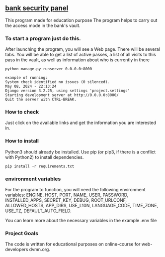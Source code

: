 ## [bank security panel](https://github.com/DmitryShvedov88/Comics_pusher "LINK TO THE PROJECT")

This program made for education purpose
The program helps to carry out the access mode in the bank's vault.

### To start a program just do this.

After launching the program, you will see a Web page. There will be several tabs. You will be able to get a list of active passes, a list of all visits to this pass in the vault, as well as information about who is currently in there
    
    python manage.py runserver 0.0.0.0:8000

    example of running:
    System check identified no issues (0 silenced).
    May 08, 2024 - 22:13:24
    Django version 3.2.25, using settings 'project.settings'
    Starting development server at http://0.0.0.0:8000/
    Quit the server with CTRL-BREAK.


### How to check
Just click on the available links and get the information you are interested in.

### How to install
Python3 should already be installed.
Use pip (or pip3, if there is a conflict with Python2) to install dependencies.
    
    pip install -r requirements.txt

### environment variables
For the program to function, you will need the following environment variables: 
ENGINE, HOST, PORT, NAME, USER, PASSWORD, INSTALLED_APPS, SECRET_KEY, DEBUG, ROOT_URLCONF, ALLOWED_HOSTS, APP_DIRS, USE_L10N, LANGUAGE_CODE, TIME_ZONE, USE_TZ, DEFAULT_AUTO_FIELD.

You can learn more about the necessary variables in the example .env file

### Project Goals
The code is written for educational purposes on online-course for web-developers dvmn.org.
